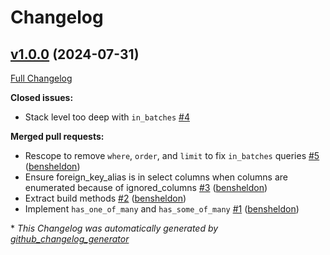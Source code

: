 # Changelog

## [v1.0.0](https://github.com/bensheldon/activerecord-has_some_of_many/tree/v1.0.0) (2024-07-31)

[Full Changelog](https://github.com/bensheldon/activerecord-has_some_of_many/compare/c30640d768ded1c1c752152ef15b955bafe2b715...v1.0.0)

**Closed issues:**

- Stack level too deep with `in_batches` [\#4](https://github.com/bensheldon/activerecord-has_some_of_many/issues/4)

**Merged pull requests:**

- Rescope to remove `where`, `order`, and `limit` to fix `in_batches` queries [\#5](https://github.com/bensheldon/activerecord-has_some_of_many/pull/5) ([bensheldon](https://github.com/bensheldon))
- Ensure foreign\_key\_alias is in select columns when columns are enumerated because of ignored\_columns [\#3](https://github.com/bensheldon/activerecord-has_some_of_many/pull/3) ([bensheldon](https://github.com/bensheldon))
- Extract build methods [\#2](https://github.com/bensheldon/activerecord-has_some_of_many/pull/2) ([bensheldon](https://github.com/bensheldon))
- Implement `has_one_of_many` and `has_some_of_many` [\#1](https://github.com/bensheldon/activerecord-has_some_of_many/pull/1) ([bensheldon](https://github.com/bensheldon))



\* *This Changelog was automatically generated by [github_changelog_generator](https://github.com/github-changelog-generator/github-changelog-generator)*

